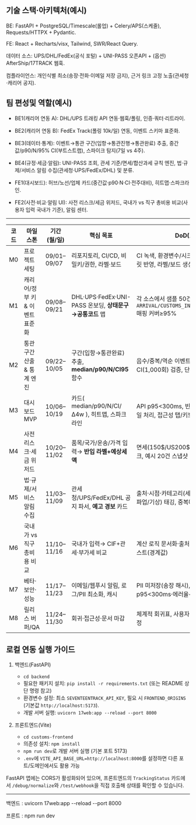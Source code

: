 ## 기술 스택·아키텍처(예시)

BE: FastAPI + PostgreSQL/Timescale(롤업) + Celery/APS(스케줄), Requests/HTTPX + Pydantic.

FE: React + Recharts/visx, Tailwind, SWR/React Query.

데이터 소스: UPS/DHL/FedEx(공식 포털) + UNI-PASS 오픈API + (옵션) AfterShip/17TRACK 웹훅. 

컴플라이언스: 개인식별 최소(송장·전화·이메일 저장 금지), 근거 링크 고정 노출(관세청·캐리어 공지).

## 팀 편성및 역할(예시)

- BE1(캐리어 연동 A): DHL/UPS 트래킹 API 연동·웹훅/폴링, 인증·쿼터·리트라이.

- BE2(캐리어 연동 B): FedEx Track(폴링 10k/일) 연동, 이벤트 스키마 표준화. 

- BE3(데이터·통계): 이벤트→통관 구간(입항→통관진행→통관완료) 추출, 중간값/p90/N/95% CI(부트스트랩), 스파이크 탐지(7일 vs 4주).

- BE4(규정·세금·알림): UNI-PASS 조회, 관세 기준/면세/합산과세 규칙 엔진, 법·규제/서비스 알림 수집(관세청·UPS/FedEx/DHL) 및 분류. 

- FE1(대시보드): 허브/노선/업체 카드(중간값·p90·N·CI·전주대비), 히트맵·스파크라인.

- FE2(사전·비교·알림 UI): 사전 리스크/세금 위저드, 국내가 vs 직구 총비용 비교(사용자 입력 국내가 기준), 알림 센터.

---

| 코드 | 마일스톤               | 기간(월/일)     | 핵심 목표                                       | DoD(요약)                                                           |
| -- | ------------------ | ----------- | ------------------------------------------- | ----------------------------------------------------------------- |
| M0 | 프로젝트 세팅            | 09/01–09/07 | 리포지토리, CI/CD, 비밀키/권한, 라벨·보드                 | CI 녹색, 환경변수/시크릿 정리, 이슈 템플릿 반영, 라벨/보드 생성                           |
| M1 | 캐리어/정부 키 & 이벤트 표준화 | 09/08–09/21 | DHL·UPS·FedEx·UNI-PASS 온보딩, **상태문구→공통코드** 맵 | 각 소스에서 샘플 50건 수집, `ARRIVAL/CUSTOMS_IN_PROGRESS/CLEARED` 매핑 커버≥95% |
| M2 | 통관구간 산출 & 통계 엔진    | 09/22–10/05 | 구간(입항→통관완료) 추출, **median/p90/N/CI95** 함수    | 음수/중복/역순 이벤트 방어, 부트스트랩 CI(1,000회) 검증, 단위테스트 p95<1s                |
| M3 | 대시보드 MVP           | 10/06–10/19 | 카드( median/p90/N/CI/Δ4w ), 히트맵, 스파크라인       | API p95<300ms, 빈·저신뢰(N<30) 스타일 처리, 접근성 탭/키보드 동작                   |
| M4 | 사전 리스크·세금 위저드      | 10/20–11/02 | 품목/국가/운송/가격 입력→ **반입 라벨+예상세액**              | 면세(150\$/US200\$) 규칙 반영·출처 링크, 예시 20건 스냅샷 리포트                     |
| M5 | 법·규제/서비스 알림 수집     | 11/03–11/09 | 관세청/UPS/FedEx/DHL 공지 파서, **예고 경보** 카드       | 출처·시점·카테고리(세금/서류/검역/운임/파업/기상) 태깅, 중복머지 규칙                         |
| M6 | 국내가 vs 직구 총비용 비교   | 11/10–11/16 | 국내가 입력→ CIF+관세·부가세 비교                       | 계산 로직 문서화·출처 링크, 10건 회귀테스트(경계값)                                   |
| M7 | 베타·보안·성능           | 11/17–11/23 | 이메일/웹푸시 알림, 로그/PII 최소화, 캐시                  | PII 미저장(송장 해시), 알림 쿨다운, p95<300ms·에러율<1%                          |
| M8 | 릴리스 버퍼/QA          | 11/24–11/30 | 회귀·접근성·문서 마감                                | 체계적 회귀표, 사용자 가이드/면책·근거 고정                                         |

## 로컬 연동 실행 가이드

1. 백엔드(FastAPI)
   - `cd backend`
   - 필요한 패키지 설치: `pip install -r requirements.txt` (또는 README 상단 명령 참고)
   - 환경변수 설정: 최소 `SEVENTEENTRACK_API_KEY`, 필요 시 `FRONTEND_ORIGINS` (기본값 `http://localhost:5173`).
   - 개발 서버 실행: `uvicorn 17web:app --reload --port 8000`

2. 프론트엔드(Vite)
   - `cd customs-frontend`
   - 의존성 설치: `npm install`
   - `npm run dev`로 개발 서버 실행 (기본 포트 5173)
   - `.env`에 `VITE_API_BASE_URL=http://localhost:8000`를 설정하면 다른 포트/도메인에서도 활용 가능

FastAPI 앱에는 CORS가 활성화되어 있으며, 프론트엔드의 `TrackingStatus` 카드에서 `/debug/normalize`와 `/test/webhook`을 직접 호출해 상태를 확인할 수 있습니다.

---

백엔드 : uvicorn 17web:app --reload --port 8000

프론트 : npm run dev